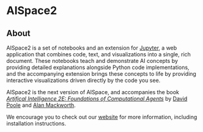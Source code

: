 # AISpace2

## About
AISpace2 is a set of notebooks and an extension for [Jupyter](http://jupyter.org), a web application that combines code, text, and visualizations into a single, rich document. These notebooks teach and demonstrate AI concepts by providing detailed explanations alongside Python code implementations, and the accompanying extension brings these concepts to life by providing interactive visualizations driven directly by the code you see.

AISpace2 is the next version of AISpace, and accompanies the book [_Artifical Intelligence 2E: Foundations of Computational Agents_](http://artint.info) by [David Poole](http://cs.ubc.ca/~poole/) and [Alan Mackworth](http://cs.ubc.ca/~mack/).

We encourage you to check out our [website](https://aispace2.github.io/AISpace2/) for more information, including installation instructions.
